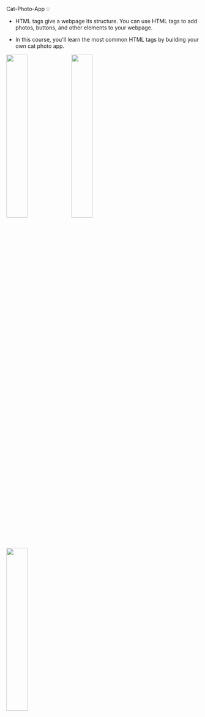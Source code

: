 Cat-Photo-App 💡

- HTML tags give a webpage its structure. You can use HTML tags to add photos, buttons, and other elements to your webpage.

- In this course, you'll learn the most common HTML tags by building your own cat photo app.

<img src="https://github.com/Hager-elhwarii/Responsive-Web-Design-FreeCodeCamp/assets/80959882/7abd25b3-bbbd-4985-ae44-62edadde9141" width="33%" />
<img src="https://github.com/Hager-elhwarii/Responsive-Web-Design-FreeCodeCamp/assets/80959882/3c129b0c-8560-4d28-8987-722fe6d2aa15" width="33%" />
<img src="https://github.com/Hager-elhwarii/Responsive-Web-Design-FreeCodeCamp/assets/80959882/d50e2032-89ee-4ace-b510-c058856b5066" width="33%"/>


